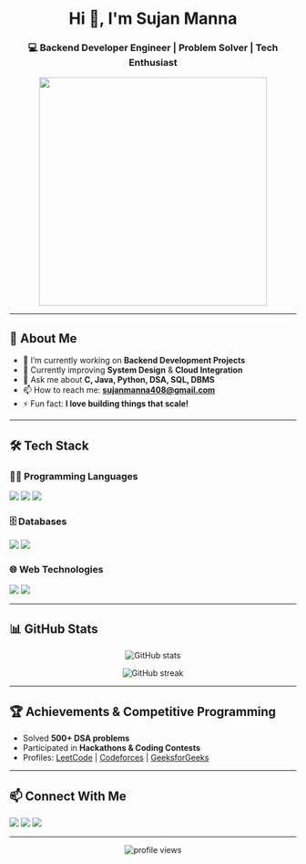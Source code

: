 <!-- Profile Header -->
<h1 align="center">Hi 👋, I'm Sujan Manna</h1>
<h3 align="center">💻 Backend Developer Engineer | Problem Solver | Tech Enthusiast</h3>

<p align="center">
  <img src="https://media.giphy.com/media/qgQUggAC3Pfv687qPC/giphy.gif" width="400"/>
</p>

---

## 🚀 About Me
- 🔭 I’m currently working on **Backend Development Projects**
- 🌱 Currently improving **System Design** & **Cloud Integration**
- 💬 Ask me about **C, Java, Python, DSA, SQL, DBMS**
- 📫 How to reach me: **[sujanmanna408@gmail.com](mailto:sujanmanna408@gmail.com)**
- ⚡ Fun fact: **I love building things that scale!**

---

## 🛠️ Tech Stack

### 👨‍💻 Programming Languages
<p>
  <img src="https://img.shields.io/badge/C-00599C?style=for-the-badge&logo=c&logoColor=white"/>
  <img src="https://img.shields.io/badge/Java-ED8B00?style=for-the-badge&logo=openjdk&logoColor=white"/>
  <img src="https://img.shields.io/badge/Python-3776AB?style=for-the-badge&logo=python&logoColor=white"/>
</p>

### 🗄️ Databases
<p>
  <img src="https://img.shields.io/badge/SQL-336791?style=for-the-badge&logo=postgresql&logoColor=white"/>
  <img src="https://img.shields.io/badge/MySQL-00758F?style=for-the-badge&logo=mysql&logoColor=white"/>
</p>

### 🌐 Web Technologies
<p>
  <img src="https://img.shields.io/badge/HTML5-E34F26?style=for-the-badge&logo=html5&logoColor=white"/>
  <img src="https://img.shields.io/badge/CSS3-1572B6?style=for-the-badge&logo=css3&logoColor=white"/>
</p>

---

## 📊 GitHub Stats
<p align="center">
  <img src="https://github-readme-stats.vercel.app/api?username=YourGitHubUsername&show_icons=true&theme=radical" alt="GitHub stats"/>
</p>

<p align="center">
  <img src="https://github-readme-streak-stats.herokuapp.com/?user=YourGitHubUsername&theme=radical" alt="GitHub streak"/>
</p>

---

## 🏆 Achievements & Competitive Programming
- Solved **500+ DSA problems**
- Participated in **Hackathons & Coding Contests**
- Profiles: [LeetCode](https://leetcode.com/YourLeetCodeUsername) | [Codeforces](https://codeforces.com/profile/YourUsername) | [GeeksforGeeks](https://auth.geeksforgeeks.org/user/YourGFGUsername)

---

## 📫 Connect With Me
<p>
  <a href="https://www.linkedin.com/in/YourLinkedIn/"><img src="https://img.shields.io/badge/-LinkedIn-0077B5?style=for-the-badge&logo=linkedin&logoColor=white"/></a>
  <a href="mailto:sujan.manna@example.com"><img src="https://img.shields.io/badge/-Gmail-D14836?style=for-the-badge&logo=gmail&logoColor=white"/></a>
  <a href="https://github.com/YourGitHubUsername"><img src="https://img.shields.io/badge/-GitHub-181717?style=for-the-badge&logo=github&logoColor=white"/></a>
</p>

---

<p align="center">
  <img src="https://komarev.com/ghpvc/?username=YourGitHubUsername&label=Profile%20views&color=0e75b6&style=flat" alt="profile views"/>
</p>

